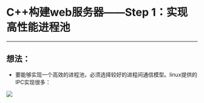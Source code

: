 # **C++构建web服务器——Step 1：实现高性能进程池**



---------

## 想法：
- 要能够实现一个高效的进程池，必须选择较好的进程间通信模型。linux提供的IPC实现很多：


![](http://oj8qdsa91.bkt.clouddn.com/1461165599464.jpeg)